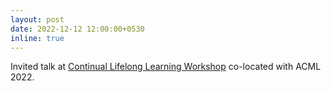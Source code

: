 ```yaml
---
layout: post
date: 2022-12-12 12:00:00+0530
inline: true
---
```


Invited talk at [Continual Lifelong Learning Workshop](https://continual-lifelong-learners.github.io/program/) co-located with ACML 2022.